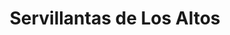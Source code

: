 ---
title: "Servillantas de Los Altos"
url: /quetzaltenango/servillantas-de-los-altos/
shop: neumáticos
---